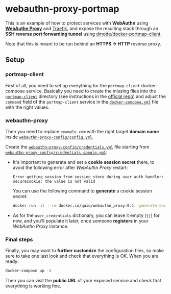 # webauthn-proxy-portmap

This is an example of how to protect services with **WebAuthn** using [**WebAuthn Proxy**](https://github.com/Quiq/webauthn_proxy) and [Traefik](https://traefik.io/), and expose the resulting stack through an **SSH reverse port forwarding tunnel** using [dmotte/docker-portmap-client](https://github.com/dmotte/docker-portmap-client).

Note that this is meant to be run behind an **HTTPS &rarr; HTTP** reverse proxy.

## Setup

### portmap-client

First of all, you need to set up everything for the `portmap-client` docker-compose service. Basically you need to create the missing files into the [`portmap-client`](portmap-client) directory (see instructions in the [official repo](https://github.com/dmotte/docker-portmap-client)) and adjust the `command` field of the `portmap-client` service in the [`docker-compose.yml`](docker-compose.yml) file with the right values.

### webauthn-proxy

Then you need to replace `example.com` with the right target **domain name** inside [`webauthn-proxy-config/config.yml`](webauthn-proxy-config/config.yml).

Create the [`webauthn-proxy-config/credentials.yml`](webauthn-proxy-config/credentials.yml) file starting from [`webauthn-proxy-config/credentials.sample.yml`](webauthn-proxy-config/credentials.sample.yml):

- It's important to generate and set a **cookie session secret** there, to avoid the following error after _WebAuthn Proxy_ restart:

  ```
  Error getting session from session store during user auth handler: securecookie: the value is not valid
  ```

  You can use the following command to **generate** a cookie session secret:

  ```bash
  docker run -it --rm docker.io/quiq/webauthn_proxy:0.1 -generate-secret
  ```

- As for the `user_credentials` dictionary, you can leave it empty (`{}`) for now, and you'll populate it later, once someone **registers** in your _WebAuthn Proxy_ instance.

### Final steps

Finally, you may want to **further customize** the configuration files, so make sure to take one last look and check that everything is OK. When you are ready:

```bash
docker-compose up -d
```

Then you can visit the **public URL** of your exposed service and check that everything is working fine.
